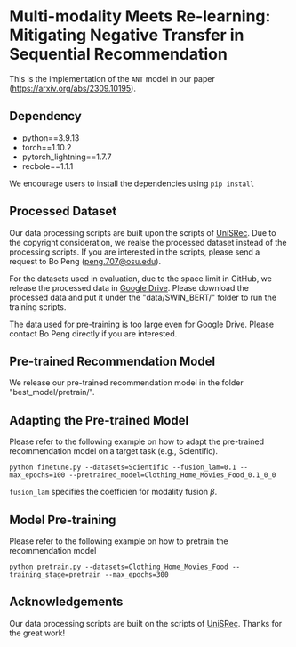 # Multi-modality Meets Re-learning: Mitigating Negative Transfer in Sequential Recommendation

This is the implementation of the $\mathtt{ANT}$ model in our paper (https://arxiv.org/abs/2309.10195).

## Dependency

- python==3.9.13
- torch==1.10.2
- pytorch\_lightning==1.7.7 
- recbole==1.1.1

We encourage users to install the dependencies using `pip install`

## Processed Dataset
Our data processing scripts are built upon the scripts of [UniSRec](https://github.com/RUCAIBox/UniSRec). 
Due to the copyright consideration, we realse the processed dataset instead of the processing scripts.
If you are interested in the scripts, please send a request to Bo Peng (peng.707@osu.edu).

For the datasets used in evaluation, due to the space limit in GitHub, 
we release the processed data in [Google Drive](https://drive.google.com/drive/folders/1UH7b2EkjthqLJrXdEyzHX-9O2hCbw71G?usp=sharing).
Please download the processed data and put it under the "data/SWIN\_BERT/" folder to run the training scripts.

The data used for pre-training is too large even for Google Drive. Please contact Bo Peng directly if you are interested.

## Pre-trained Recommendation Model
We release our pre-trained recommendation model in the folder "best\_model/pretrain/".

## Adapting the Pre-trained Model
Please refer to the following example on how to adapt the pre-trained recommendation model on a target task (e.g., Scientific).

`python finetune.py --datasets=Scientific --fusion_lam=0.1 --max_epochs=100 --pretrained_model=Clothing_Home_Movies_Food_0.1_0_0`

<code>fusion\_lam</code> specifies the coefficien for modality fusion $\beta$.

## Model Pre-training
Please refer to the following example on how to pretrain the recommendation model

`python pretrain.py --datasets=Clothing_Home_Movies_Food --training_stage=pretrain --max_epochs=300`

## Acknowledgements
Our data processing scripts are built on the scripts of [UniSRec](https://github.com/RUCAIBox/UniSRec). Thanks for the great work!
